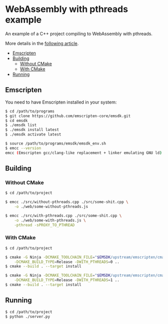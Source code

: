 # WebAssembly with pthreads example

An example of a C++ project compiling to WebAssembly with pthreads.

More details in the [following article](https://decovar.dev/blog/2023/11/20/webassembly-with-pthreads/).

<!-- MarkdownTOC -->

- [Emscripten](#emscripten)
- [Building](#building)
    - [Without CMake](#without-cmake)
    - [With CMake](#with-cmake)
- [Running](#running)

<!-- /MarkdownTOC -->

## Emscripten

You need to have Emscripten installed in your system:

``` sh
$ cd /path/to/programs
$ git clone https://github.com/emscripten-core/emsdk.git
$ cd emsdk
$ ./emsdk list
$ ./emsdk install latest
$ ./emsdk activate latest

$ source /path/to/programs/emsdk/emsdk_env.sh
$ emcc --version
emcc (Emscripten gcc/clang-like replacement + linker emulating GNU ld) 3.1.48 (e967e20b4727956a30592165a3c1cde5c67fa0a8)
```

## Building

### Without CMake

``` sh
$ cd /path/to/project

$ emcc ./src/without-pthreads.cpp ./src/some-shit.cpp \
    -o ./web/some-without-pthreads.js

$ emcc ./src/with-pthreads.cpp ./src/some-shit.cpp \
    -o ./web/some-with-pthreads.js \
    -pthread -sPROXY_TO_PTHREAD
```

### With CMake

``` sh
$ cd /path/to/project

$ cmake -G Ninja -DCMAKE_TOOLCHAIN_FILE="$EMSDK/upstream/emscripten/cmake/Modules/Platform/Emscripten.cmake" \
    -DCMAKE_BUILD_TYPE=Release -DWITH_PTHREADS=0 ..
$ cmake --build . --target install

$ cmake -G Ninja -DCMAKE_TOOLCHAIN_FILE="$EMSDK/upstream/emscripten/cmake/Modules/Platform/Emscripten.cmake" \
    -DCMAKE_BUILD_TYPE=Release -DWITH_PTHREADS=1 ..
$ cmake --build . --target install
```

## Running

``` sh
$ cd /path/to/project
$ python ./server.py
```
